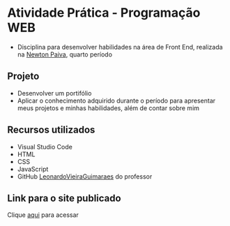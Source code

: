 # Atividade Prática - Programação WEB

- Disciplina para desenvolver habilidades na área de Front End, realizada na [Newton Paiva](https://newtonpaiva.br), quarto período

## Projeto

- Desenvolver um portifólio
- Aplicar o conhecimento adquirido durante o período para apresentar meus projetos e minhas habilidades, além de contar sobre mim

## Recursos utilizados

- Visual Studio Code
- HTML
- CSS
- JavaScript
- GitHub [LeonardoVieiraGuimaraes](https://github.com/LeonardoVieiraGuimaraes) do professor

## Link para o site publicado
Clique [aqui](https://arthurnzth.github.io/ProgramacaoWeb/) para acessar